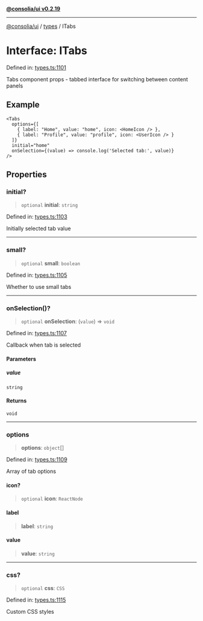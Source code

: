 [**@consolia/ui v0.2.19**](../../README.md)

***

[@consolia/ui](../../README.md) / [types](../README.md) / ITabs

# Interface: ITabs

Defined in: [types.ts:1101](https://github.com/consolia-io/ui/blob/main/src/types.ts#L1101)

Tabs component props - tabbed interface for switching between content panels

## Example

```tsx
<Tabs
  options={[
    { label: "Home", value: "home", icon: <HomeIcon /> },
    { label: "Profile", value: "profile", icon: <UserIcon /> }
  ]}
  initial="home"
  onSelection={(value) => console.log('Selected tab:', value)}
/>
```

## Properties

### initial?

> `optional` **initial**: `string`

Defined in: [types.ts:1103](https://github.com/consolia-io/ui/blob/main/src/types.ts#L1103)

Initially selected tab value

***

### small?

> `optional` **small**: `boolean`

Defined in: [types.ts:1105](https://github.com/consolia-io/ui/blob/main/src/types.ts#L1105)

Whether to use small tabs

***

### onSelection()?

> `optional` **onSelection**: (`value`) => `void`

Defined in: [types.ts:1107](https://github.com/consolia-io/ui/blob/main/src/types.ts#L1107)

Callback when tab is selected

#### Parameters

##### value

`string`

#### Returns

`void`

***

### options

> **options**: `object`[]

Defined in: [types.ts:1109](https://github.com/consolia-io/ui/blob/main/src/types.ts#L1109)

Array of tab options

#### icon?

> `optional` **icon**: `ReactNode`

#### label

> **label**: `string`

#### value

> **value**: `string`

***

### css?

> `optional` **css**: `CSS`

Defined in: [types.ts:1115](https://github.com/consolia-io/ui/blob/main/src/types.ts#L1115)

Custom CSS styles
